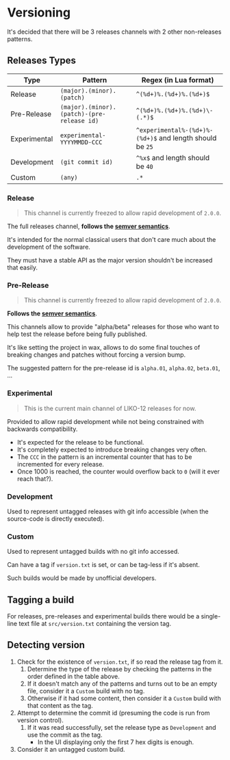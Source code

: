 
# Versioning

It's decided that there will be 3 releases channels with 2 other non-releases patterns.

## Releases Types

| Type         | Pattern                                    | Regex (in Lua format)                                    |
|--------------|--------------------------------------------|----------------------------------------------------------|
| Release      | `(major).(minor).(patch)`                  | `^(%d+)%.(%d+)%.(%d+)$`                                  |
| Pre-Release  | `(major).(minor).(patch)-(pre-release id)` | `^(%d+)%.(%d+)%.(%d+)\-(.*)$`                            |
| Experimental | `experimental-YYYYMMDD-CCC`                | `^experimental%-(%d+)%-(%d+)$` and length should be `25` |
| Development  | `(git commit id)`                          | `^%x$` and length should be `40`                         |
| Custom       | `(any)`                                    | `.*`                                                     |


### Release

> This channel is currently freezed to allow rapid development of `2.0.0`.

The full releases channel, **follows the [semver semantics](https://semver.org/)**.

It's intended for the normal classical users that don't care much about the development of the software.

They must have a stable API as the major version shouldn't be increased that easily.

### Pre-Release

> This channel is currently freezed to allow rapid development of `2.0.0`.

**Follows the [semver semantics](https://semver.org/)**.

This channels allow to provide "alpha/beta" releases for those who want to help test the release before being fully published.

It's like setting the project in wax, allows to do some final touches of breaking changes and patches without forcing a version bump.

The suggested pattern for the pre-release id is `alpha.01`, `alpha.02`, `beta.01`, ...

### Experimental

> This is the current main channel of LIKO-12 releases for now.

Provided to allow rapid development while not being constrained with backwards compatibility.

- It's expected for the release to be functional.
- It's completely expected to introduce breaking changes very often.
- The `CCC` in the pattern is an incremental counter that has to be incremented for every release.
- Once 1000 is reached, the counter would overflow back to `0` (will it ever reach that?).

### Development

Used to represent untagged releases with git info accessible (when the source-code is directly executed).

### Custom

Used to represent untagged builds with no git info accessed.

Can have a tag if `version.txt` is set, or can be tag-less if it's absent.

Such builds would be made by unofficial developers.

## Tagging a build

<!-- FIXME: This section needs to be updated as the codebase is being rewritten. -->

For releases, pre-releases and experimental builds there would be a single-line text file at `src/version.txt` containing the version tag.

## Detecting version

<!-- FIXME: This section needs to be updated as the codebase is being rewritten. -->

1. Check for the existence of `version.txt`, if so read the release tag from it.
    1. Determine the type of the release by checking the patterns in the order defined in the table above.
    2. If it doesn't match any of the patterns and turns out to be an empty file, consider it a `Custom` build with no tag.
    3. Otherwise if it had some content, then consider it a `Custom` build with that content as the tag.
2. Attempt to determine the commit id (presuming the code is run from version control).
    1. If it was read successfully, set the release type as `Development` and use the commit as the tag.
        - In the UI displaying only the first 7 hex digits is enough.
3. Consider it an untagged custom build.